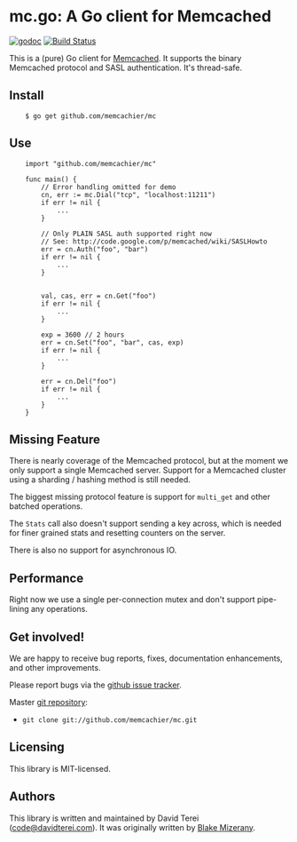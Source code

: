 # mc.go: A Go client for Memcached

[![godoc](https://godoc.org/github.com/memcachier/mc?status.svg)](http://godoc.org/github.com/memcachier/mc)
[![Build Status](https://img.shields.io/travis/memcachier/mc.svg?style=flat)](https://travis-ci.org/memcachier/mc)

This is a (pure) Go client for [Memcached](http://memcached.org). It supports
the binary Memcached protocol and SASL authentication. It's thread-safe.

## Install

		$ go get github.com/memcachier/mc

## Use

		import "github.com/memcachier/mc"

		func main() {
			// Error handling omitted for demo
			cn, err := mc.Dial("tcp", "localhost:11211")
			if err != nil {
				...
			}

			// Only PLAIN SASL auth supported right now
			// See: http://code.google.com/p/memcached/wiki/SASLHowto
			err = cn.Auth("foo", "bar")
			if err != nil {
				...
			}
			

			val, cas, err = cn.Get("foo")
			if err != nil {
				...
			}

			exp = 3600 // 2 hours
			err = cn.Set("foo", "bar", cas, exp)
			if err != nil {
				...
			}

			err = cn.Del("foo")
			if err != nil {
				...
			}
		}

## Missing Feature

There is nearly coverage of the Memcached protocol, but at the moment we only
support a single Memcached server. Support for a Memcached cluster using a
sharding / hashing method is still needed.

The biggest missing protocol feature is support for `multi_get` and other
batched operations.

The `Stats` call also doesn't support sending a key across, which is needed for
finer grained stats and resetting counters on the server.

There is also no support for asynchronous IO.

## Performance

Right now we use a single per-connection mutex and don't support pipe-lining any
operations.

## Get involved!

We are happy to receive bug reports, fixes, documentation enhancements,
and other improvements.

Please report bugs via the
[github issue tracker](http://github.com/memcachier/mc/issues).

Master [git repository](http://github.com/memcachier/mc):

* `git clone git://github.com/memcachier/mc.git`

## Licensing

This library is MIT-licensed.

## Authors

This library is written and maintained by David Terei (<code@davidterei.com>).
It was originally written by [Blake Mizerany](https://github.com/bmizerany/mc).

